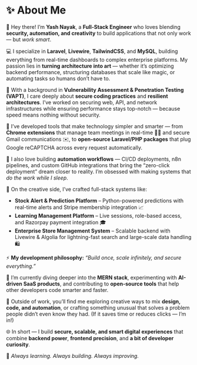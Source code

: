 # ✨ About Me

👋 Hey there! I’m **Yash Nayak**, a **Full-Stack Engineer** who loves blending **security, automation, and creativity** to build applications that not only work — but *work smart*.  

💻 I specialize in **Laravel**, **Livewire**, **TailwindCSS**, and **MySQL**, building everything from real-time dashboards to complex enterprise platforms. My passion lies in **turning architecture into art** — whether it’s optimizing backend performance, structuring databases that scale like magic, or automating tasks so humans don’t have to.  

🔐 With a background in **Vulnerability Assessment & Penetration Testing (VAPT)**, I care deeply about **secure coding practices** and **resilient architectures**. I’ve worked on securing web, API, and network infrastructures while ensuring performance stays top-notch — because speed means nothing without security.  

🚀 I’ve developed tools that make technology simpler and smarter — from **Chrome extensions** that manage team meetings in real-time 🧑‍💻 and secure Gmail communications ✉️, to **open-source Laravel/PHP packages** that plug Google reCAPTCHA across every request automatically.  

🧠 I also love building **automation workflows** — CI/CD deployments, n8n pipelines, and custom GitHub integrations that bring the “zero-click deployment” dream closer to reality. I’m obsessed with making systems that *do the work while I sleep*.  

🧵 On the creative side, I’ve crafted full-stack systems like:  
- **Stock Alert & Prediction Platform** – Python-powered predictions with real-time alerts and Stripe membership integration 📈  
- **Learning Management Platform** – Live sessions, role-based access, and Razorpay payment integration 🎓  
- **Enterprise Store Management System** – Scalable backend with Livewire & Algolia for lightning-fast search and large-scale data handling 🛍️  

⚡ **My development philosophy:** *“Build once, scale infinitely, and secure everything.”*  

🌱 I’m currently diving deeper into the **MERN stack**, experimenting with **AI-driven SaaS products**, and contributing to **open-source tools** that help other developers code smarter and faster.  

💬 Outside of work, you’ll find me exploring creative ways to mix **design, code, and automation**, or crafting something unusual that solves a problem people didn’t even know they had. (If it saves time or reduces clicks — I’m in!)  

🌐 In short — I build **secure, scalable, and smart digital experiences** that combine **backend power**, **frontend precision**, and **a bit of developer curiosity**.  

🚀 *Always learning. Always building. Always improving.*
